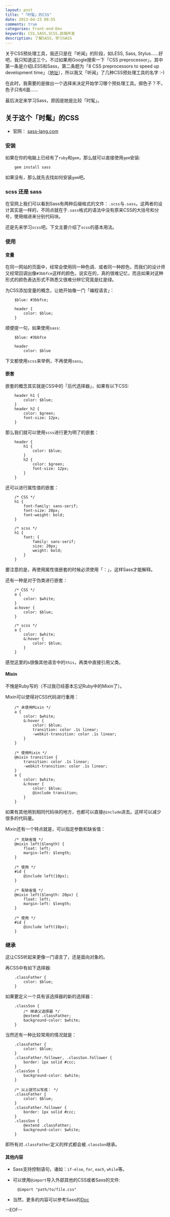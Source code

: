 ```yaml
---
layout: post
title: "「时髦」的CSS"
date: 2013-04-23 09:55
comments: true
categories: Front-end-Dev
keywords: CSS,SASS,SCSS,前端开发
description: 了解SASS，学习SASS
---
```


关于CSS预处理工具，我还只是在「听闻」的阶段，如LESS, Sass, Stylus……好吧，我只知道这三个。不过如果用Google搜索一下「CSS preprocessor」，其中第一条是介绍LESS和Sass，第二条题为「8 CSS preprocessors to speed up development time」（[地址](http://www.catswhocode.com/blog/8-css-preprocessors-to-speed-up-development-time)），所以我又「听闻」了几种CSS预处理工具的名字 :-)

在此时，我需要的是做出一个选择来决定开始学习哪个预处理工具。掷色子？不，色子只有6面……

最后决定来学习Sass，原因是她是比较「时髦」。

## 关于这个「时髦」的CSS

* 官网： [sass-lang.com](http://www.sass-lang.com)

### 安装

如果在你的电脑上已经有了`ruby`和`gem`，那么就可以直接使用`gem`安装:

        gem install sass

如果没有，那么就先去找如何安装`gem`吧。

### scss 还是 sass

在官网上我们可以看到Sass有两种后缀格式的文件：`.scss`与`.sass`。这两者的设计其实是一样的，不同点就在于`.sass`格式的语法中没有原来CSS的大括号和分号，使用缩进来分别代码块。

还是先来学习`scss`吧。下文主要介绍了`scss`的基本用法。

### 使用

#### 变量

在同一网站的页面中，经常会使用同一种色调、或者同一种颜色，而我们的设计师又经常回调出像`#3bbfce`这样的颜色，说实在的，真的很难记忆，而且如果对这种形式的颜色表达形式不熟悉又很难分辨它究竟是红是绿。

为CSS添加变量的概念，让她开始像一门「编程语言」：

        $blue: #3bbfce;

        header {
            color: $blue;
        }

顺便提一句，如果使用`sass`:

        $blue: #3bbfce

        header
            color: $blue

下文都使用`scss`来举例，不再使用`sass`。

#### 嵌套

嵌套的概念其实就是CSS中的「后代选择器」，如果有以下CSS:

        header h1 {
            color: $blue;
        }
        header h2 {
            color: $green;
            font-size: 12px;
        }

那么我们就可以使用`scss`进行更为明了的嵌套：

        header {
            h1 {
                color: $blue;
            }
            h2 {
                color: $green;
                font-size: 12px;
            }
        }

还可以进行属性值的嵌套：

        /* CSS */
        h1 {
            font-family: sans-serif;
            font-size: 20px;
            font-weight: bold;
        }

        /* scss */
        h1 {
            font: {
                family: sans-serif;
                size: 20px;
                weight: bold;
            }
        }

要注意的是，再使用属性值嵌套的时候必须使用「：」，这样Sass才能解释。

还有一种是对于伪类进行嵌套：

        /* CSS */
        a {
            color: $white;
        }
        a:hover {
            color: $blue;
        }

        /* scss */
        a {
            color: $white;
            &:hover {
                color: $blue;
            }
        }

感觉这里的`&`很像其他语言中的`this`，再类中直接引用父类。

#### Mixin

不愧是Ruby写的（不过我已经基本忘记Ruby中的Mixin了）。

Mixin可以使得对CSS代码进行重用：

        /* 未使用Mixin */
        a {
            color: $white;
            &:hover {
                color: $blue;
                transition: color .1s linear;
                -webkit-transition: color .1s linear;
            }
        }

        /* 使用Mixin */
        @mixin transition {
            transition: color .1s linear;
            -webkit-transition: color .1s linear;
        }
        a {
            color: $white;
            &:hover {
                color: $blue;
                @include transition;
            }
        }

如果有其他用到相同代码块的地方，也都可以直接`@include`进去。这样可以减少很多的代码量。

Mixin还有一个特点就是，可以指定参数和缺省值：

        /* 无缺省值 */
        @mixin left($length) {
            float: left;
            margin-left: $length;
        }

        /* 使用 */
        #id {
            @include left(10px);
        }

        /* 有缺省值 */
        @mixin left($length: 20px) {
            float: left;
            margin-left: $length;
        }

        /* 使用 */
        #id {
            @include left(10px);
        }

### 继承

这让CSS听起来更像一门语言了，还是面向对象的。

再CSS中有如下选择器:

        .classFather {
            color: $blue;
        }

如果要定义一个具有该选择器的新的选择器：

        .classSon {
            /* 继承父选择器 */
            @extend .classFather;
            background-color: $white;
        }

当然还有一种比较常用的情况就是：

        .classFather {
            color: $blue;
        }
        .classFather.follower, .classSon.follower {
            border: 1px solid #ccc;
        }
        .classSon {
            background-color: $white;
        }

        /* 以上就可以写成： */
        .classFather {
            color: $blue;
        }
        .classFather.follower {
            border: 1px solid #ccc;
        }
        .classSon {
            @extend .classFather;
            background-color: $white;
        }

即所有对`.classFather`定义的样式都会被`.classSon`继承。

#### 其他内容

* Sass支持控制语句，诸如：`if-else`, `for`, `each`, `while`等。
* 可以使用`@import`导入外部其他的CSS或者Sass的文件:

        @import "path/to/file.css"

* 当然，更多的内容可以参考Sass的[Doc](http://sass-lang.com/docs/yardoc/file.SASS_REFERENCE.html)



--EOF--
